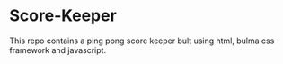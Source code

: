 # Score-Keeper
This repo contains a ping pong score keeper bult using html, bulma css framework and javascript.

